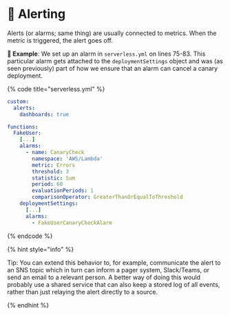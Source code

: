 # 🔔 Alerting

Alerts (or alarms; same thing) are usually connected to metrics. When the metric is triggered, the alert goes off.

**🎯 Example**: We set up an alarm in `serverless.yml` on lines 75-83. This particular alarm gets attached to the `deploymentSettings` object and was (as seen previously) part of how we ensure that an alarm can cancel a canary deployment.

{% code title="serverless.yml" %}

```yml
custom:
  alerts:
    dashboards: true

functions:
  FakeUser:
    [...]
    alarms:
      - name: CanaryCheck
        namespace: 'AWS/Lambda'
        metric: Errors
        threshold: 3
        statistic: Sum
        period: 60
        evaluationPeriods: 1
        comparisonOperator: GreaterThanOrEqualToThreshold
    deploymentSettings:
      [...]
      alarms:
        - FakeUserCanaryCheckAlarm
```

{% endcode %}

{% hint style="info" %}

Tip: You can extend this behavior to, for example, communicate the alert to an SNS topic which in turn can inform a pager system, Slack/Teams, or send an email to a relevant person. A better way of doing this would probably use a shared service that can also keep a stored log of all events, rather than just relaying the alert directly to a source.

{% endhint %}
